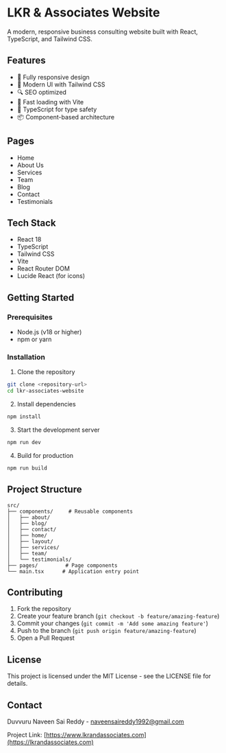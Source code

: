 # LKR & Associates Website

A modern, responsive business consulting website built with React, TypeScript, and Tailwind CSS.

## Features

- 📱 Fully responsive design
- 🎨 Modern UI with Tailwind CSS
- 🔍 SEO optimized
- 🚀 Fast loading with Vite
- 📝 TypeScript for type safety
- 📦 Component-based architecture

## Pages

- Home
- About Us
- Services
- Team
- Blog
- Contact
- Testimonials

## Tech Stack

- React 18
- TypeScript
- Tailwind CSS
- Vite
- React Router DOM
- Lucide React (for icons)

## Getting Started

### Prerequisites

- Node.js (v18 or higher)
- npm or yarn

### Installation

1. Clone the repository
```bash
git clone <repository-url>
cd lkr-associates-website
```

2. Install dependencies
```bash
npm install
```

3. Start the development server
```bash
npm run dev
```

4. Build for production
```bash
npm run build
```

## Project Structure

```
src/
├── components/     # Reusable components
│   ├── about/
│   ├── blog/
│   ├── contact/
│   ├── home/
│   ├── layout/
│   ├── services/
│   ├── team/
│   └── testimonials/
├── pages/         # Page components
└── main.tsx      # Application entry point
```

## Contributing

1. Fork the repository
2. Create your feature branch (`git checkout -b feature/amazing-feature`)
3. Commit your changes (`git commit -m 'Add some amazing feature'`)
4. Push to the branch (`git push origin feature/amazing-feature`)
5. Open a Pull Request

## License

This project is licensed under the MIT License - see the LICENSE file for details.

## Contact

Duvvuru Naveen Sai Reddy - naveensaireddy1992@gmail.com

Project Link: [https://www.lkrandassociates.com](https://lkrandassociates.com)
